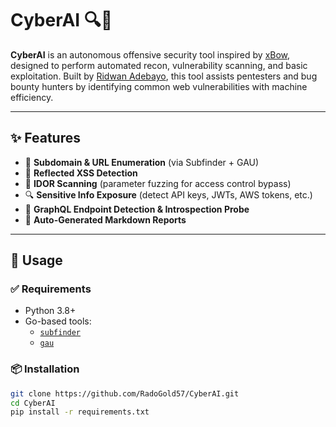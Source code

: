 # CyberAI 🔍🤖

**CyberAI** is an autonomous offensive security tool inspired by [xBow](https://xbow.com), designed to perform automated recon, vulnerability scanning, and basic exploitation. Built by [Ridwan Adebayo](https://github.com/yourusername), this tool assists pentesters and bug bounty hunters by identifying common web vulnerabilities with machine efficiency.

---

## ✨ Features

- 🔎 **Subdomain & URL Enumeration** (via Subfinder + GAU)
- 🧪 **Reflected XSS Detection**
- 🔐 **IDOR Scanning** (parameter fuzzing for access control bypass)
- 🔍 **Sensitive Info Exposure** (detect API keys, JWTs, AWS tokens, etc.)
- 🧬 **GraphQL Endpoint Detection & Introspection Probe**
- 🧾 **Auto-Generated Markdown Reports**

---

## 🚀 Usage

### ✅ Requirements

- Python 3.8+
- Go-based tools:
  - [`subfinder`](https://github.com/projectdiscovery/subfinder)
  - [`gau`](https://github.com/lc/gau)

### 📦 Installation

```bash
git clone https://github.com/RadoGold57/CyberAI.git
cd CyberAI
pip install -r requirements.txt
